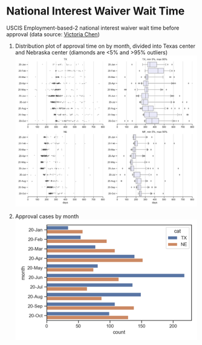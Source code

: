 # National Interest Waiver Wait Time
USCIS Employment-based-2 national interest waiver wait time before approval (data source: [Victoria Chen](https://www.wegreened.com/eb1_niw_approvals))

1. Distribution plot of approval time on by month, divided into Texas center and Nebraska center (diamonds are <5% and >95% outliers)
![Figure_1](https://github.com/happy-fish-01/National_interest_waiver_waittime/blob/main/fig1.png)

2. Approval cases by month
![Figure_2](https://github.com/happy-fish-01/National_interest_waiver_waittime/blob/main/fig2.png)
